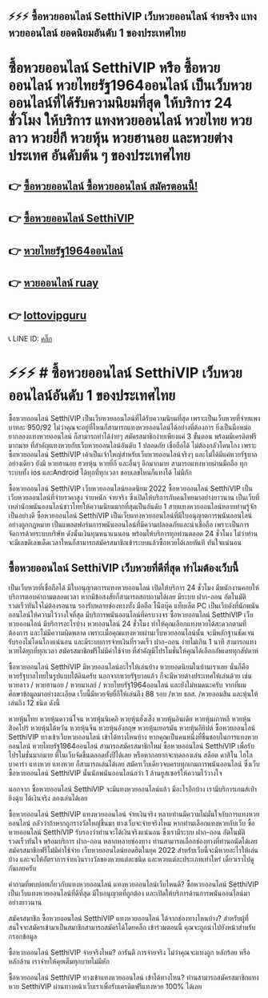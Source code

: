 ## ⚡⚡⚡ ซื้อหวยออนไลน์ SetthiVIP เว็บหวยออนไลน์ จ่ายจริง แทงหวยออนไลน์ ยอดนิยมอันดับ 1 ของประเทศไทย

# ซื้อหวยออนไลน์ SetthiVIP หรือ ซื้อหวยออนไลน์ หวยไทยรัฐ1964ออนไลน์ เป็นเว็บหวยออนไลน์ที่ได้รับความนิยมที่สุด ให้บริการ 24 ชั่วโมง ให้บริการ แทงหวยออนไลน์ หวยไทย หวยลาว หวยยี่กี หวยหุ้น หวยฮานอย และหวยต่างประเทศ อันดับต้น ๆ ของประเทศไทย

## 👉 [ซื้อหวยออนไลน์ ซื้อหวยออนไลน์ สมัครตอนนี้!](https://www.setthi334.com/register/@900_ap22)
## 👉 [ซื้อหวยออนไลน์ SetthiVIP](https://www.setthi334.com/register/@900_ap22)
## 👉 [หวยไทยรัฐ1964ออนไลน์](https://www.setthi334.com/register/@900_ap22)
## 👉 [หวยออนไลน์ ruay](https://www.setthi334.com/register/@900_ap22)
## 👉 [lottovipguru](https://www.setthi334.com/register/@900_ap22)
📞 LINE ID: [คลิ๊ก](https://www.setthi334.com/register/@900_ap22)

# ⚡⚡⚡ # ซื้อหวยออนไลน์ SetthiVIP เว็บหวยออนไลน์อันดับ 1 ของประเทศไทย
ซื้อหวยออนไลน์ SetthiVIP เป็นเว็บหวยออนไลน์ที่ได้รับความนิยมที่สุด เพราะเป็นเว็บหวยที่จ่ายแพง บาทละ 950/92 ไม่ว่าคุณจะอยู่ที่ไหนก็สามารถแทงหวยออนไลน์ได้อย่างที่ต้องการ ยิ่งเป็นมือหม่อยากลองแทงหวยออนไลน์ ก็สามารถทำได้ง่ายๆ สมัครสมาชิกง่ายเพียงแค่ 3 ขั้นตอน พร้อมมีเครดิตฟรีมากมาย ที่สำคัญแทงหวยกับเว็บหวยออนไลน์อันดับ 1 ปลอดภัย เชื่อถือได้ ไม่ต้องกลัวโดนโกง เพราะ ซื้อหวยออนไลน์ SetthiVIP เค้าเป็นเจ้าใหญ่สำหรับเว็บหวยออนไลน์จริงๆ และไม่ได้มีแค่หวยรัฐบาลอย่างเดียว ยังมี หวยฮานอย ฮวยหุ้น หวยยี่กี และอื่นๆ อีกมากมาย สามารถแทงหวยผ่านมือถือ ทุกระบบทั้ง ios และAndroid ได้ทุกที่ทุกเวลา ชอบเลขไหนก็แทงได้ ไม่มีกัก

ซื้อหวยออนไลน์ SetthiVIP เว็บหวยออนไลน์ยอดนิยม 2022
ซื้อหวยออนไลน์ SetthiVIP เป็นเว็บหวยออนไลน์ที่จ่ายราคาสูง จ่ายหนัก จ่ายจริง ซึ่งเปิดให้บริการกับคนไทยมาอย่างยาวนาน เป็นเว็บที่เหล่านักพนันออนไลน์ชาวไทยให้ความนิยมมากที่สุดเป็นอันดับ 1 สายแทงหวยออนไลน์หลายท่านรู้จักเป็นอย่างดี ซื้อหวยออนไลน์ SetthiVIP เป็นเว็บแทงหวยออนไลน์ที่มีใบอนุญาตการพนันออนไลน์อย่างถูกกฎหมาย เป็นแพลตฟอร์มการพนันออนไลน์ที่มีความปลอดภัยและน่าเชื่อถือ เพราะเป็นการจัดการด้วยระบบบริษัท ดังนั้นเงินทุนหนาแนนอน พร้อมให้บริการทุกท่านตลอด 24 ชั่วโมง ไม่ว่าท่านจะมีเลขดีเลขเด็ดเวลาไหนก็สามารถสมัครสมาชิกเข้าระบบแล้วซื้อหวยได้เลยทันที ทันใจแน่นอน

## ซื้อหวยออนไลน์ SetthiVIP เว็บหวยที่ดีที่สุด ทำไมต้องเว็บนี้
เป็นเว็บหวยที่เชื่อถือได้ มีใบอนุญาตการแทงหวยออนไลน์
เปิดให้บริการ 24 ชั่วโมง มีพนักงานคอยให้บริการตอบคำถามตลอดเวลา หากมีข้อสงสัยก็สามารถสอบถามได้เลย
มีระบบ ฝาก-ถอน อัตโนมัติ รวดเร็วทันใจไม่ต้องรอนาน
รองรับหลายช่องทางทั้ง มือถือ โน็ตบุ๊ค แท็บเล็ต PC
เป็นเว็บดังที่นักพนันออนไลน์ให้ความไว้วางใจที่สุด
มีบริการพนันออนไลน์ที่ครบวงจร
ซื้อหวยออนไลน์ SetthiVIP เว็บหวยออนไลน์ มีบริการอะไรบ้าง
หวยออนไลน์ 24 ชั่วโมง ทำให้คุณเลือกแทงหวยได้สะดวกตามที่ต้องการ และไม่มีความผิดพลาด เพราะเมื่อคุณแทงหวยผ่านเว็บหวยออนไลน์นั้น จะมีหลักฐานชัดเจนรับรองไม่โดนโกงแน่นอน และมีระบบการจ่ายเงินที่รวดเร็ว ฝาก-ถอน ง่ายไม่เกิน 1 นาที สามารถแทงหวยได้ทุกที่ทุกเวลา สมัครสมาชิกฟรีไม่มีค่าใช้จ่าย ที่สำคัญมีโปรโมชั่นให้คุณได้เลือกอัพเดททุกสัปดาห์

ซื้อหวยออนไลน์ SetthiVIP มีหวยออนไลน์อะไรให้เล่นบ้าง
หวยยอดนิยมในบ้านเราเลย นั่นก็คือ หวยรัฐบาลไทยในรูปแบบใต้ดินครับ นอกจากหวยรัฐบาลแล้ว ก็จะมีหวยต่างประเทศให้เล่นด้วย เช่น หวยลาว / หวยฮานอย / หวยมาเลย์ / หวยไทยรัฐ1964ออนไลน์ และยังไม่หมดนะครับ จากที่ผมศึกษาข้อมูลมาอย่างละเอียด เว็บนี้มีหวยจับยี่กีให้เล่นถึง 88 รอบ /หวย ธกส. /หวยออมสิน และหุ้นให้เล่นถึง 12 ชนิด ดังนี้

หวยหุ้นไทย
หวยหุ้นดาวน์โจน
หวยหุ้นนิเคอิ
หวยหุ้นฮั่งเส็ง
หวยหุ้นอินเดีย
หวยหุ้นเกาหลี
หวยหุ้นสิงคโปร์
หวยหุ้นไต้หวัน
หวยหุ้นจีน
หวยหุ้นอังกฤษ
หวยหุ้นเยอรมัน
หวยหุ้นอียิปต์
ซื้อหวยออนไลน์ SetthiVIP ทางเข้าเว็บหวยออนไลน์ เข้าได้ทางไหนบ้าง
หากคุณเป็นคนหนึ่งที่ชื่นชอบในการแทงหวยออนไลน์ หวยไทยรัฐ1964ออนไลน์ สามารถสมัครสมาชิกใหม่ ซื้อหวยออนไลน์ SetthiVIP เพื่อรับโปรโมชั่นมากมาย ที่ในเว็บจัดขึ้นตลอดทั้งปีได้เลย หรือหากอยากจะทดลองเล่น สล็อต คาสิโน ไฮโล บาคาร่า แทงหวย แทงหวย ก็สามารถเล่นได้เลย สมัครเว็บเดียวจบครบทุกเกมการพนันออนไลน์ ซึ่งเว็บ ซื้อหวยออนไลน์ SetthiVIP นั้นนักพนันออนไลน์กว่า 1 ล้านยูสเซอร์ให้ความไว้วางใจ

นอกจาก ซื้อหวยออนไลน์ SetthiVIP จะมีแทงหวยออนไลน์แล้ว มีอะไรอีกบ้าง
เรามีบริการเกมส์เป่ายิงฉุบ ได้เงินจริง ลองเล่นได้เลย

ซื้อหวยออนไลน์ SetthiVIP แทงหวยออนไลน์ จ่ายเงินจริง
หลายท่านมีความไม่มั่นใจกับการแทงหวยออนไลน์ กลัวว่าถ้าหากถูกรางวัลใหญ่ขึ้นมา ทางเว็บจะจ่ายจริงไหม หากท่านเลือกแทงหวยกับเว็บ ซื้อหวยออนไลน์ SetthiVIP รับรองว่าท่านจะได้เงินจริงแน่นอน ซึ่งเรามีระบบ ฝาก-ถอน อัตโนมัติรวดเร็วทันใจ พร้อมบริการ ฝาก-ถอน หลากหลายช่องทาง ท่านสามารถเลือกช่องทางที่ท่านถนัดได้เลย สมัครสมาชิกฟรีไม่มีค่าใช้จ่าย เว็บหวยออนไลน์ยอดฮิตในยุค 2022 สำหรับเว็บนี้จะมีหวยอะไรให้เล่นบ้าง และจะให้อัตราการจ่ายเงินรางวัลของหวยแต่ละชนิด และหวยแต่ละประเภทเท่าไหร่ เดี๋ยวเราไปดูกันเลยครับ

คำถามที่พบบ่อยเกี่ยวกับแทงหวยออนไลน์
แทงหวยออนไลน์เว็บไหนดี?
ซื้อหวยออนไลน์ SetthiVIP เป็นเว็บแทงหวยออนไลน์ที่ดีที่สุด มีใบอนุญาตที่ถูกต้อง และเปิดให้บริการด้านการพนันออนไลน์มาอย่างยาวนาน

สมัครสมาชิก ซื้อหวยออนไลน์ SetthiVIP แทงหวยออนไลน์ ได้จากช่องทางไหนบ้าง?
สำหรับผู้ที่สนใจจะสมัครเข้ามาเป็นสมาชิกสามารถสมัครได้โดยคลิ๊ก เข้าร่วมตอนนี้ คุณจะถูกนำไปยังหน้าสำหรับกรอกข้อมูล

ซื้อหวยออนไลน์ SetthiVIP จ่ายจริงไหม?
การันตี การจ่ายจริง ไม่ว่าคุณจะแทงถูก หลักร้อย หรือหลักล้าน เราจ่ายให้คุยเต็มทุกบาทไม่มีหัก

ซื้อหวยออนไลน์ SetthiVIP ทางเข้าแทงหวยออนไลน์ เข้าได้ทางไหน?
ท่านสามารถสมัครสมาชิกแทงหวย SetthiVIP ผ่านทางหน้าเว็บเราเพื่อรับเครดิตฟรีแทงหวย 100% ได้เลย
